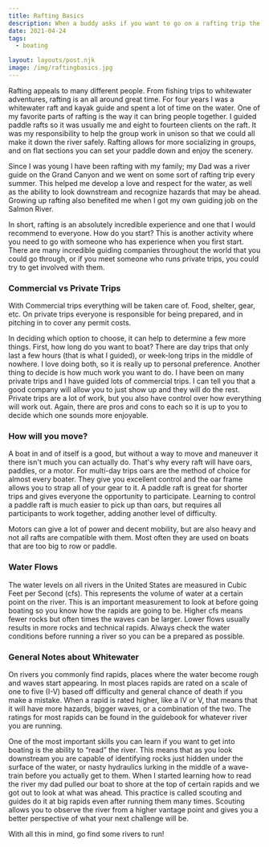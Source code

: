 ```yaml
---
title: Rafting Basics
description: When a buddy asks if you want to go on a rafting trip the first thing you should say is absolutely! Then you might want to figure out what exactly it means to go on a rafting trip. That's what this article is for (preparing for the trip, not the actual invitation)
date: 2021-04-24
tags:
  - boating

layout: layouts/post.njk
image: /img/raftingbasics.jpg
---
```


Rafting appeals to many different people. From fishing trips to whitewater adventures, rafting is an all around great time. For four years I was a whitewater raft and kayak guide and spent a lot of time on the water. One of my favorite parts of rafting is the way it can bring people together. I guided paddle rafts so it was usually me and eight to fourteen clients on the raft. It was my responsibility to help the group work in unison so that we could all make it down the river safely. Rafting allows for more socializing in groups, and on flat sections you can set your paddle down and enjoy the scenery.

Since I was young I have been rafting with my family; my Dad was a river guide on the Grand Canyon and we went on some sort of rafting trip every summer. This helped me develop a love and respect for the water, as well as the ability to look downstream and recognize hazards that may be ahead. Growing up rafting also benefited me when I got my own guiding job on the Salmon River.

In short, rafting is an absolutely incredible experience and one that I would recommend to everyone. How do you start? This is another activity where you need to go with someone who has experience when you first start. There are many incredible guiding companies throughout the world that you could go through, or if you meet someone who runs private trips, you could try to get involved with them.

### Commercial vs Private Trips

With Commercial trips everything will be taken care of. Food, shelter, gear, etc. On private trips everyone is responsible for being prepared, and in pitching in to cover any permit costs.

In deciding which option to choose, it can help to determine a few more things. First, how long do you want to boat? There are day trips that only last a few hours (that is what I guided), or week-long trips in the middle of nowhere. I love doing both, so it is really up to personal preference. Another thing to decide is how much work you want to do. I have been on many private trips and I have guided lots of commercial trips. I can tell you that a good company will allow you to just show up and they will do the rest. Private trips are a lot of work, but you also have control over how everything will work out. Again, there are pros and cons to each so it is up to you to decide which one sounds more enjoyable.

### How will you move?
A boat in and of itself is a good, but without a way to move and maneuver it there isn't much you can actually do. That's why every raft will have oars, paddles, or a motor. For multi-day trips oars are the method of choice for almost every boater. They give you excellent control and the oar frame allows you to strap all of your gear to it. A paddle raft is great for shorter trips and gives everyone the opportunity to participate. Learning to control a paddle raft is much easier to pick up than oars, but requires all participants to work together, adding another level of difficulty.

Motors can give a lot of power and decent mobility, but are also heavy and not all rafts are compatible with them. Most often they are used on boats that are too big to row or paddle.

### Water Flows
The water levels on all rivers in the United States are measured in Cubic Feet per Second (cfs). This represents the volume of water at a certain point on the river. This is an important measurement to look at before going boating so you know how the rapids are going to be. Higher cfs means fewer rocks but often times the waves can be larger. Lower flows usually results in more rocks and technical rapids. Always check the water conditions before running a river so you can be a prepared as possible.

### General Notes about Whitewater
On rivers you commonly find rapids, places where the water become rough and waves start appearing. In most places rapids are rated on a scale of one to five (I-V) based off difficulty and general chance of death if you make a mistake. When a rapid is rated higher, like a IV or V, that means that it will have more hazards, bigger waves, or a combination of the two. The ratings for most rapids can be found in the guidebook for whatever river you are running.

One of the most important skills you can learn if you want to get into boating is the ability to “read” the river. This means that as you look downstream you are capable of identifying rocks just hidden under the surface of the water, or nasty hydraulics lurking in the middle of a wave-train before you actually get to them. When I started learning how to read the river my dad pulled our boat to shore at the top of certain rapids and we got out to look at what was ahead. This practice is called scouting and guides do it at big rapids even after running them many times. Scouting allows you to observe the river from a higher vantage point and gives you a better perspective of what your next challenge will be.
 
With all this in mind, go find some rivers to run! 